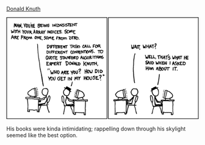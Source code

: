 [Donald Knuth](https://xkcd.com/163)

![Donald Knuth](./random_comic.png)

His books were kinda intimidating; rappelling down through his skylight seemed like the best option.

